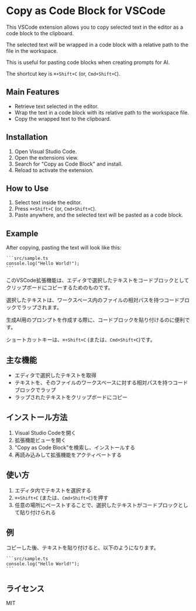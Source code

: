 # Copy as Code Block for VSCode

This VSCode extension allows you to copy selected text in the editor as a code block to the clipboard.

The selected text will be wrapped in a code block with a relative path to the file in the workspace.

This is useful for pasting code blocks when creating prompts for AI.

The shortcut key is `⌘+Shift+C` (or, `Cmd+Shift+C`).

## Main Features

- Retrieve text selected in the editor.
- Wrap the text in a code block with its relative path to the workspace file.
- Copy the wrapped text to the clipboard.

## Installation

1. Open Visual Studio Code.
2. Open the extensions view.
3. Search for "Copy as Code Block" and install.
4. Reload to activate the extension.

## How to Use

1. Select text inside the editor.
2. Press `⌘+Shift+C` (or, `Cmd+Shift+C`).
3. Paste anywhere, and the selected text will be pasted as a code block.

## Example

After copying, pasting the text will look like this:

```````
```src/sample.ts
console.log("Hello World!");
```
```````

このVSCode拡張機能は、エディタで選択したテキストをコードブロックとしてクリップボードにコピーするためのものです。

選択したテキストは、ワークスペース内のファイルの相対パスを持つコードブロックでラップされます。

生成AI用のプロンプトを作成する際に、コードブロックを貼り付けるのに便利です。

ショートカットキーは、`⌘+Shift+C` (または、`Cmd+Shift+C`)です。

## 主な機能

- エディタで選択したテキストを取得
- テキストを、そのファイルのワークスペースに対する相対パスを持つコードブロックでラップ
- ラップされたテキストをクリップボードにコピー

## インストール方法

1. Visual Studio Codeを開く
2. 拡張機能ビューを開く
3. "Copy as Code Block"を検索し、インストールする
4. 再読み込みして拡張機能をアクティベートする

## 使い方

1. エディタ内でテキストを選択する
2. `⌘+Shift+C` (または、`Cmd+Shift+C`)を押す
3. 任意の場所にペーストすることで、選択したテキストがコードブロックとして貼り付けられる

## 例

コピーした後、テキストを貼り付けると、以下のようになります。

```````
```src/sample.ts
console.log("Hello World!");
```
```````

## ライセンス

MIT
